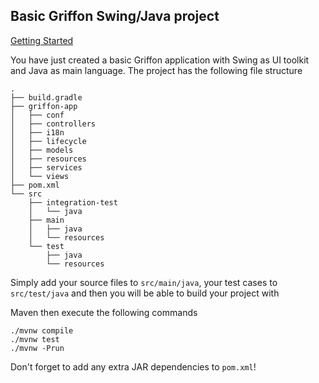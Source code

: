 Basic Griffon Swing/Java project
--------------------------------
[Getting Started](http://griffon-framework.org/guide/2.16.0/#_getting_started)

You have just created a basic Griffon application with Swing as UI toolkit
and Java as main language. The project has the following file structure

    .
    ├── build.gradle
    ├── griffon-app
    │   ├── conf
    │   ├── controllers
    │   ├── i18n
    │   ├── lifecycle
    │   ├── models
    │   ├── resources
    │   ├── services
    │   └── views
    ├── pom.xml
    └── src
        ├── integration-test
        │   └── java
        ├── main
        │   ├── java
        │   └── resources
        └── test
            ├── java
            └── resources

Simply add your source files to `src/main/java`, your test cases to
`src/test/java` and then you will be able to build your project with

Maven then execute the following commands

    ./mvnw compile
    ./mvnw test
    ./mvnw -Prun

Don't forget to add any extra JAR dependencies to `pom.xml`!
